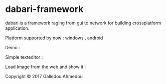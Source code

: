 # dabari-framework
dabari is a framework raging from gui to network for building crossplatform application.


Platform supported by now : windows , android 



Demo :

 Simple texteditor :
    
 Load Image from the web and show it :



Copyright © 2017 Galledou Ahmedou
